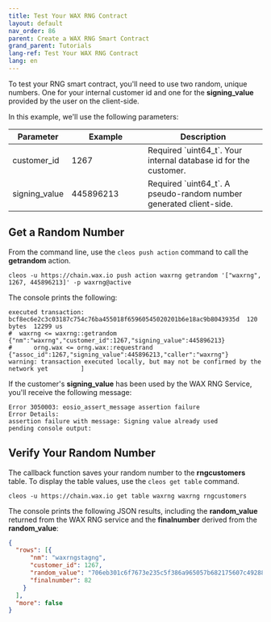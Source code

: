 ```yaml
---
title: Test Your WAX RNG Contract
layout: default
nav_order: 86
parent: Create a WAX RNG Smart Contract
grand_parent: Tutorials
lang-ref: Test Your WAX RNG Contract
lang: en
---
```


To test your RNG smart contract, you'll need to use two random, unique numbers. One for your internal customer id and one for the **signing_value** provided by the user on the client-side.

In this example, we'll use the following parameters:

<table>
<thead> 
<tr>
<th style="width:15%">Parameter</th>
<th style="width:30%">Example</th>
<th>Description</th>
</tr>
</thead>

<tbody>
<tr>
<td>customer_id</td>
<td>1267</td>
<td>Required `uint64_t`. Your internal database id for the customer.</td>
</tr>

<tr>
<td>signing_value</td>
<td>445896213</td>
<td>Required `uint64_t`. A pseudo-random number generated client-side.</td>
</tr>

</tbody>
</table>

## Get a Random Number

From the command line, use the `cleos push action` command to call the **getrandom** action.

```shell
cleos -u https://chain.wax.io push action waxrng getrandom '["waxrng", 1267, 445896213]' -p waxrng@active
```

The console prints the following:

```shell
executed transaction: bcf8ec6e2c3c03187c754c76ba455018f65960545020201b6e18ac9b8043935d  120 bytes  12299 us
#  waxrng <= waxrng::getrandom    {"nm":"waxrng","customer_id":1267,"signing_value":445896213}
#      orng.wax <= orng.wax::requestrand        {"assoc_id":1267,"signing_value":445896213,"caller":"waxrng"}
warning: transaction executed locally, but may not be confirmed by the network yet         ]
```

If the customer's **signing_value** has been used by the WAX RNG Service, you'll receive the following message:

```shell
Error 3050003: eosio_assert_message assertion failure
Error Details:
assertion failure with message: Signing value already used
pending console output:
```

## Verify Your Random Number

The callback function saves your random number to the **rngcustomers** table. To display the table values, use the `cleos get table` command.

```shell
cleos -u https://chain.wax.io get table waxrng waxrng rngcustomers
```

The console prints the following JSON results, including the **random_value** returned from the WAX RNG service and the **finalnumber** derived from the **random_value**:

```json
{
  "rows": [{
      "nm": "waxrngstagng",
      "customer_id": 1267,
      "random_value": "706eb301c6f7673e235c5f386a965057b682175607c4928850c0073a3cdbc4de",
      "finalnumber": 82
    }
  ],
  "more": false
}     
```